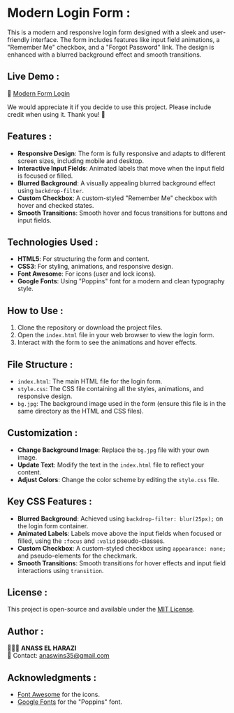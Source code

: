 # Modern Login Form :

This is a modern and responsive login form designed with a sleek and user-friendly interface. The form includes features like input field animations, a "Remember Me" checkbox, and a "Forgot Password" link. The design is enhanced with a blurred background effect and smooth transitions.

## Live Demo :

🔗 [Modern Form Login](https://modern-form-login.netlify.app/)

We would appreciate it if you decide to use this project. Please include credit when using it. Thank you! 🙏  

## Features :

- **Responsive Design**: The form is fully responsive and adapts to different screen sizes, including mobile and desktop.
- **Interactive Input Fields**: Animated labels that move when the input field is focused or filled.
- **Blurred Background**: A visually appealing blurred background effect using `backdrop-filter`.
- **Custom Checkbox**: A custom-styled "Remember Me" checkbox with hover and checked states.
- **Smooth Transitions**: Smooth hover and focus transitions for buttons and input fields.

## Technologies Used :

- **HTML5**: For structuring the form and content.
- **CSS3**: For styling, animations, and responsive design.
- **Font Awesome**: For icons (user and lock icons).
- **Google Fonts**: Using "Poppins" font for a modern and clean typography style.

## How to Use :

1. Clone the repository or download the project files.
2. Open the `index.html` file in your web browser to view the login form.
3. Interact with the form to see the animations and hover effects.

## File Structure :

- `index.html`: The main HTML file for the login form.
- `style.css`: The CSS file containing all the styles, animations, and responsive design.
- `bg.jpg`: The background image used in the form (ensure this file is in the same directory as the HTML and CSS files).

## Customization :

- **Change Background Image**: Replace the `bg.jpg` file with your own image.
- **Update Text**: Modify the text in the `index.html` file to reflect your content.
- **Adjust Colors**: Change the color scheme by editing the `style.css` file.

## Key CSS Features :

- **Blurred Background**: Achieved using `backdrop-filter: blur(25px);` on the login form container.
- **Animated Labels**: Labels move above the input fields when focused or filled, using the `:focus` and `:valid` pseudo-classes.
- **Custom Checkbox**: A custom-styled checkbox using `appearance: none;` and pseudo-elements for the checkmark.
- **Smooth Transitions**: Smooth transitions for hover effects and input field interactions using `transition`.

## License :

This project is open-source and available under the [MIT License](LICENSE).

## Author :

👨🏻‍💻 **ANASS EL HARAZI**  
📧 Contact: [anaswins35@gmail.com](mailto:anaswins35@gmail.com)

## Acknowledgments :

- [Font Awesome](https://fontawesome.com/) for the icons.
- [Google Fonts](https://fonts.google.com/) for the "Poppins" font.
 
